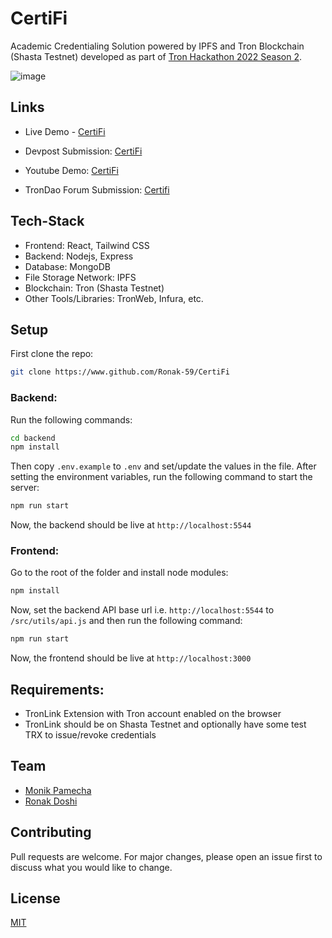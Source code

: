 # CertiFi

Academic Credentialing Solution powered by IPFS and Tron Blockchain (Shasta Testnet) developed as part of [Tron Hackathon 2022 Season 2](https://trondao.org/hackathon).

![image](https://user-images.githubusercontent.com/8841124/180887092-984d49f4-4c36-4d9e-94a7-028fa3d373bf.png)


## Links

- Live Demo - [CertiFi](https://getcertifi.app)

- Devpost Submission: [CertiFi](https://devpost.com/software/certifi-lgbd3z)

- Youtube Demo: [CertiFi](https://youtu.be/TJdbc56UnLU)

- TronDao Forum Submission: [Certifi](https://forum.trondao.org/t/certifi-by-team-certifi-academic-credentials-powered-by-blockchain/4435)

## Tech-Stack

- Frontend: React, Tailwind CSS
- Backend: Nodejs, Express
- Database: MongoDB
- File Storage Network: IPFS
- Blockchain: Tron (Shasta Testnet)
- Other Tools/Libraries: TronWeb, Infura, etc.

## Setup

First clone the repo: 

```bash
git clone https://www.github.com/Ronak-59/CertiFi
```

### Backend: 

Run the following commands:

```bash
cd backend
npm install
```
Then copy `.env.example` to `.env` and set/update the values in the file. After setting the environment variables, run the following command to start the server:

```bash
npm run start
```
Now, the backend should be live at `http://localhost:5544`

### Frontend:

Go to the root of the folder and install node modules:

```bash
npm install
```

Now, set the backend API base url i.e. `http://localhost:5544` to `/src/utils/api.js` and then run the following command:

```bash
npm run start
```
Now, the frontend should be live at `http://localhost:3000`

## Requirements:

- TronLink Extension with Tron account enabled on the browser
- TronLink should be on Shasta Testnet and optionally have some test TRX to issue/revoke credentials

## Team

- [Monik Pamecha](https://www.github.com/monikkinom)
- [Ronak Doshi](https://www.github.com/Ronak-59)

## Contributing
Pull requests are welcome. For major changes, please open an issue first to discuss what you would like to change.

## License
[MIT](https://choosealicense.com/licenses/mit/)
